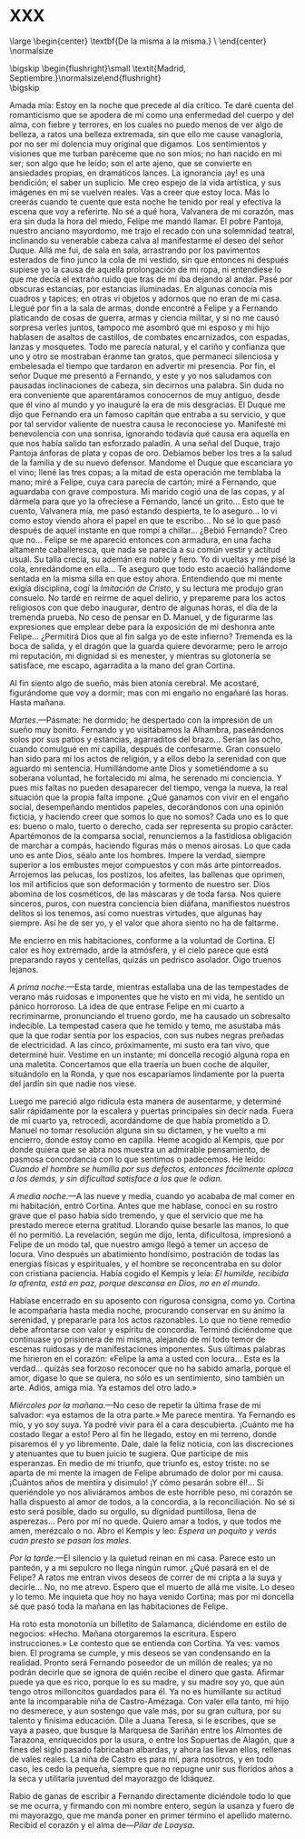 # XXX

<!--- 
<div> 
  <span style="margin:0 auto;text-indent:0;display:block;text-align:center;font-weight:bold;font-size:larger;">
                De la misma a la misma.                                <br />
  </span>
</div> 
<p> </p>
-->

\large
\begin{center}
\textbf{De la misma a la misma.}                                       \\
\end{center}
\normalsize

<!--- 
<div>
  <span style="width:100%;display:block;text-align:right;"> 
                *Madrid, Septiembre.*
  </span>
</div>
<p> </p>
-->

\bigskip
\begin{flushright}\small \textit{Madrid, Septiembre.}\normalsize\end{flushright}   
\bigskip

Amada mía: Estoy en la noche que precede al día crítico. Te daré cuenta del
romanticismo que se apodera de mí como una enfermedad del cuerpo y del alma,
con fiebre y terrores, en los cuales no puedo menos de ver algo de belleza,
a ratos una belleza extremada, sin que ello me cause vanagloria, por no ser mi
dolencia muy original que digamos. Los sentimientos y visiones que me turban
paréceme que no son míos; no han nacido en mi ser; son algo que he leído; son
el arte ajeno, que se convierte en ansiedades propias, en dramáticos lances. La
ignorancia ¡ay! es una bendición; el saber un suplicio. Me creo espejo de la
vida artística, y sus imágenes en mí se vuelven reales. Vas a creer que estoy
loca. Más lo creerás cuando te cuente que esta noche he tenido por real
y efectiva la escena que voy a referirte. No sé a qué hora, Valvanera de mi
corazón, mas era sin duda la hora del miedo, Felipe me mandó llamar. El pobre
Pantoja, nuestro anciano mayordomo, me trajo el recado con una solemnidad
teatral, inclinando su venerable cabeza calva al manifestarme el deseo del
señor Duque. Allá me fui, de sala en sala, arrastrando por los pavimentos
esterados de fino junco la cola de mi vestido, sin que entonces ni después
supiese yo la causa de aquella prolongación de mi ropa, ni entendiese lo que me
decía el extraño ruido que tras de mí iba dejando al andar. Pasé por obscuras
estancias, por estancias iluminadas. En algunas conocía mis cuadros y tapices;
en otras vi objetos y adornos que no eran de mi casa. Llegué por fin a la sala
de armas, donde encontré a Felipe y a Fernando platicando de cosas de guerra,
armas y ciencia militar, y si no me causó sorpresa verles juntos, tampoco me
asombró que mi esposo y mi hijo hablasen de asaltos de castillos, de combates
encarnizados, con espadas, lanzas y mosquetes. Todo me parecía natural, y el
cariño y confianza que uno y otro se mostraban éranme tan gratos, que permanecí
silenciosa y embelesada el tiempo que tardaron en advertir mi presencia. Por
fin, el señor Duque me presentó a Fernando, y este y yo nos saludamos con
pausadas inclinaciones de cabeza, sin decirnos una palabra. Sin duda no era
conveniente que aparentáramos conocernos de muy antiguo, desde que él vino al
mundo y yo inauguré la era de mis desgracias. El Duque me dijo que Fernando era
un famoso capitán que entraba a su servicio, y que por tal servidor valiente de
nuestra causa le reconociese yo. Manifesté mi benevolencia con una sonrisa,
ignorando todavía qué causa era aquella en que nos había salido tan esforzado
paladín. A una señal del Duque, trajo Pantoja ánforas de plata y copas de oro.
Debíamos beber los tres a la salud de la familia y de su nuevo defensor.
Mandome el Duque que escanciara yo el vino; llené las tres copas; a la mitad de
esta operación me temblaba la mano; miré a Felipe, cuya cara parecía de cartón;
miré a Fernando, que aguardaba con grave compostura. Mi marido cogió una de las
copas, y al dármela para que yo la ofreciese a Fernando, lancé un grito… Esto
que te cuento, Valvanera mía, me pasó estando despierta, te lo aseguro… lo vi
como estoy viendo ahora el papel en que te escribo… No sé lo que pasó después
de aquel instante en que rompí a chillar… ¿Bebió Fernando? Creo que no… Felipe
se me apareció entonces con armadura, en una facha altamente caballeresca, que
nada se parecía a su común vestir y actitud usual. Su talla crecía, su ademán
era noble y fiero. Yo di vueltas y me pisé la cola, enredándome en ella… Te
aseguro que todo esto acaeció hallándome sentada en la misma silla en que estoy
ahora. Entendiendo que mi mente exigía disciplina, cogí la *Imitación de
Cristo*, y su lectura me produjo gran consuelo. No tardé en reírme de aquel
delirio, y prepareme para los actos religiosos con que debo inaugurar, dentro
de algunas horas, el día de la tremenda prueba. No ceso de pensar en D. Manuel,
y de figurarme las expresiones que emplear debe para la exposición de mi
deshonra ante Felipe… ¿Permitirá Dios que al fin salga yo de este infierno?
Tremenda es la boca de salida, y el dragón que la guarda quiere devorarme; pero
le arrojo mi reputación, mi dignidad si es menester, y mientras su glotonería
se satisface, me escapo, agarradita a la mano del gran Cortina.

Al fin siento algo de sueño, más bien atonía cerebral. Me acostaré, figurándome
que voy a dormir; mas con mi engaño no engañaré las horas. Hasta mañana.

*Martes*.—Pásmate: he dormido; he despertado con la impresión de un sueño muy
bonito. Fernando y yo visitábamos la Alhambra, paseándonos solos por sus patios
y estancias, agarraditos del brazo… Serían las ocho, cuando comulgué en mi
capilla, después de confesarme. Gran consuelo han sido para mí los actos de
religión, y a ellos debo la serenidad con que aguardo mi sentencia.
Humillándome ante Dios y sometiéndome a su soberana voluntad, he fortalecido mi
alma, he serenado mi conciencia. Y pues mis faltas no pueden desaparecer del
tiempo, venga la nueva, la real situación que la propia falta impone. ¿Qué
ganamos con vivir en el engaño social, desempeñando mentidos papeles,
decorándonos con una opinión ficticia, y haciendo creer que somos lo que no
somos? Cada uno es lo que es: bueno o malo, tuerto o derecho, cada ser
representa su propio carácter. Apartémonos de la comparsa social, renunciemos
a la fastidiosa obligación de marchar a compás, haciendo figuras más o menos
airosas. Lo que cada uno es ante Dios, séalo ante los hombres. Impere la
verdad, siempre superior a los embustes mejor compuestos y con más arte
pintorreados. Arrojemos las pelucas, los postizos, los afeites, las ballenas
que oprimen, los mil artificios que son deformación y tormento de nuestro ser.
Dios abomina de los cosméticos, de las máscaras y de toda farsa. Nos quiere
sinceros, puros, con nuestra conciencia bien diáfana, manifiestos nuestros
delitos si los tenemos, así como nuestras virtudes, que algunas hay siempre.
Así he de ser yo, y el valor que ahora siento no ha de faltarme.

Me encierro en mis habitaciones, conforme a la voluntad de Cortina. El calor es
hoy extremado, arde la atmósfera, y el cielo parece que está preparando rayos
y centellas, quizás un pedrisco asolador. Oigo truenos lejanos.

*A prima noche*.—Esta tarde, mientras estallaba una de las tempestades de
verano más ruidosas e imponentes que he visto en mi vida, he sentido un pánico
horroroso. La idea de que entrase Felipe en mi cuarto a recriminarme,
pronunciando el trueno gordo, me ha causado un sobresalto indecible. La
tempestad casera que he temido y temo, me asustaba más que la que rodar sentía
por los espacios, con sus nubes negras preñadas de electricidad. A las cinco,
próximamente, mi susto era tan vivo, que determiné huir. Vestime en un
instante; mi doncella recogió alguna ropa en una maletita. Concertamos que ella
traería un buen coche de alquiler, situándolo en la Ronda, y que nos
escaparíamos lindamente por la puerta del jardín sin que nadie nos viese.

Luego me pareció algo ridícula esta manera de ausentarme, y determiné salir
rápidamente por la escalera y puertas principales sin decir nada. Fuera de mi
cuarto ya, retrocedí, acordándome de que había prometido a D. Manuel no tomar
resolución alguna sin su dictamen, y he vuelto a mi encierro, donde estoy como
en capilla. Heme acogido al Kempis, que por donde quiera que se abra nos
muestra un admirable pensamiento, de pasmosa concordancia con lo que sentimos
o padecemos. He leído: *Cuando el hombre se humilla por sus defectos, entonces
fácilmente aplaca a los demás, y sin dificultad satisface a los que le odian.*

*A media noche*.—A las nueve y media, cuando yo acababa de mal comer en mi
habitación, entró Cortina. Antes que me hablase, conocí en su rostro grave que
el paso había sido tremendo, y que el servicio que me ha prestado merece eterna
gratitud. Llorando quise besarle las manos, lo que él no permitió. La
revelación, según me dijo, lenta, dificultosa, impresionó a Felipe de un modo
tal, que nuestro amigo llegó a temer un acceso de locura. Vino después un
abatimiento hondísimo, postración de todas las energías físicas y espirituales,
y el hombre se reconcentraba en su dolor con cristiana paciencia. Había cogido
el Kempis y leía: *El humilde, recibida la afrenta, está en paz, porque
descansa en Dios, no en el mundo*.

Habíase encerrado en su aposento con rigurosa consigna, como yo. Cortina le
acompañaría hasta media noche, procurando conservar en su ánimo la serenidad,
y prepararle para los actos razonables. Lo que no tiene remedio debe afrontarse
con valor y espíritu de concordia. Terminó diciéndome que continuase yo
prisionera de mí misma, alejando de mí todo temor de escenas ruidosas y de
manifestaciones imponentes. Sus últimas palabras me hirieron en el corazón:
«Felipe la ama a usted con locura… Esta es la verdad… quizás sea forzoso
reconocer que no ha sabido amarla, porque el amor, dígase lo que se quiera, no
sólo es un sentimiento, sino también un arte. Adiós, amiga mía. Ya estamos del
otro lado.»

*Miércoles por la mañana*.—No ceso de repetir la última frase de mi salvador:
«ya estamos de la otra parte.» Me parece mentira. Ya Fernando es mío, y yo soy
suya. Ya podré vivir para él a cara descubierta. ¡Cuánto me ha costado llegar
a esto! Pero al fin he llegado, estoy en mi terreno, donde pisaremos él y yo
libremente. Dale, dale la feliz noticia, con las discreciones y atenuantes que
tu buen juicio te sugiera. Que participe de mis esperanzas. En medio de mi
triunfo, que triunfo es, estoy triste: no se aparta de mi mente la imagen de
Felipe abrumado de dolor por mi causa. ¡Cuántos años de mentira y disimulo! ¡Y
cómo pesarán sobre él!… Si queriéndole yo nos aliviáramos ambos de este
horrible peso, mi corazón se halla dispuesto al amor de todos, a la concordia,
a la reconciliación. No sé si esto será posible, dado su orgullo, su dignidad
puntillosa, llena de asperezas… Pero por mí no quede. Quiero amar a todos,
y que todos me amen, merézcalo o no. Abro el Kempis y leo: *Espera un poquito
y verás cuán presto se pasan los males*.

*Por la tarde*.—El silencio y la quietud reinan en mi casa. Parece esto un
panteón, y a mi sepulcro no llega ningún rumor. ¿Qué pasará en el de Felipe?
A ratos me entran vivos deseos de correr de mi cripta a la suya y decirle… No,
no me atrevo. Espero que el muerto de allá me visite. Lo deseo y lo temo. Me
inquieta que hoy no haya venido Cortina; mas por mi doncella sé que pasó toda
la mañana en las habitaciones de Felipe.

Ha roto esta monotonía un billetito de Salamanca, diciéndome en estilo de
negocios: «Hecho. Mañana otorgaremos la escritura. Espero instrucciones.» Le
contesto que se entienda con Cortina. Ya ves: vamos bien. El programa se
cumple, y mis deseos se van condensando en la realidad. Pronto será Fernando
poseedor de un millón de reales; ya no podrán decirle que se ignora de quién
recibe el dinero que gasta. Afirmar puede ya que es rico, porque lo es su
madre, y su madre soy yo, que aún tengo otros milloncitos guardados para él. Ya
no es humillante su actitud ante la incomparable niña de Castro-Amézaga. Con
valer ella tanto, mi hijo no desmerece, y aun sostengo que vale más, por su
gran cultura, por su talento y finísima educación. Dile a Juana Teresa, si le
escribes, que se vaya a paseo, que busque la Marquesa de Sariñán entre los
Almontes de Tarazona, enriquecidos por la usura, o entre los Sopuertas de
Alagón, que a fines del siglo pasado fabricaban albardas, y ahora las llevan
ellos, rellenas de vales reales. La niña de Castro es para mí, para nosotros,
y en todo caso, les cedo la pequeña, siempre que no repugne unir sus floridos
años a la seca y utilitaria juventud del mayorazgo de Idiáquez.

Rabio de ganas de escribir a Fernando directamente diciéndole todo lo que se me
ocurra, y firmando con mi nombre entero, según la usanza y fuero de mi
mayorazgo, que me manda poner en primer término el apellido materno. Recibid el
corazón y el alma de—*Pilar de Loaysa*.
